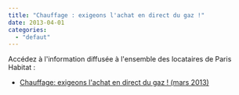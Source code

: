 ```yaml
---
title: "Chauffage : exigeons l'achat en direct du gaz !"
date: 2013-04-01
categories: 
  - "defaut"
---
```


Accédez à l'information diffusée à l'ensemble des locataires de Paris Habitat :

- [Chauffage: exigeons l'achat en direct du gaz ! (mars 2013)](/uploads/TractPHChauffageDaaf2013.pdf)
